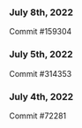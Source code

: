 ### July 8th, 2022

Commit #159304

### July 5th, 2022

Commit #314353


### July 4th, 2022

Commit #72281
